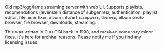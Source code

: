 Old mp3/ogg/lame streaming server with web UI. 
Supports playlists, recomendations (levenstein distance of subgenres), authentication, playlist editor, filename fixer, album info/art scrappers, themes, album photo browser, file browser, downloads, streaming. 

This was written in C as CGI back in 1998, and received some very minor fixes. It's here for archival reasons. Please notify me if you find any licensing issues.
